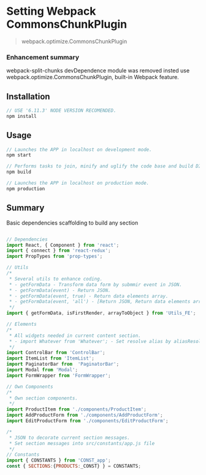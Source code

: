 # Setting Webpack CommonsChunkPlugin

> webpack.optimize.CommonsChunkPlugin

### Enhancement summary
webpack-split-chunks devDependence module was removed insted use webpack.optimize.CommonsChunkPlugin, built-in Webpack feature.

## Installation

```javascript
// USE '6.11.3' NODE VERSION RECOMENDED.
npm install
```

## Usage

```javascript
// Launches the APP in localhost on development mode.
npm start

// Performs tasks to join, minify and uglify the code base and build DIST folder bundle.
npm build

// Launches the APP in localhost on production mode.
npm production
```

## Summary
Basic dependencies scaffolding to build any section
```javascript

// Dependencies
import React, { Component } from 'react';
import { connect } from 'react-redux';
import PropTypes from 'prop-types';

// Utils
/*
 * Several utils to enhance coding.
 * - getFormData - Transform data form by submmir event in JSON.
 * - getFormData(event) - Return JSON.
 * - getFormData(event, true) - Return data elements array.
 * - getFormData(event, 'all') - [Return JSON, Return data elements array].
 */
import { getFormData, isFirstRender, arrayToObject } from 'Utils_FE';

// Elements
/*
 * All widgets needed in current content section.
 * - import Whatever from 'Whatever'; - Set resolve alias by aliasResolve Object into src/config/index.js file
 */
import ControlBar from 'ControlBar';
import ItemList from 'ItemList';
import PaginatorBar from  'PaginatorBar';
import Modal from 'Modal';
import FormWrapper from 'FormWrapper';

// Own Components
/*
 * Own section components.
 */
import ProductItem from './components/ProductItem';
import AddProductForm from './components/AddProductForm';
import EditProductForm from './components/EditProductForm';

/*
 * JSON to decorate current section messages.
 * Set section messages into src/constants/app.js file
 */
// Constants
import { CONSTANTS } from 'CONST_app';
const { SECTIONS:{PRODUCTS:_CONST} } = CONSTANTS;
```